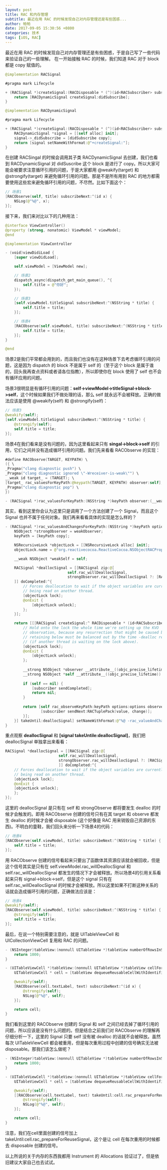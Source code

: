 ```yaml
---
layout: post 
title: RAC 和内存管理
subtitle: 最近在用 RAC 的时候发现自己对内存管理还是有些困惑...
author: 帕帕
date: 2017-09-05 15:30:56 +0800
categories: 技术
tags: [iOS, RAC]
---
```


最近在用 RAC 的时候发现自己对内存管理还是有些困惑，于是自己写了一些代码来验证自己的一些理解。
在一开始接触 RAC 的时候，我们知道 RAC 对于 block 都是 copy 赋值的。

```Swift
@implementation RACSignal

#pragma mark Lifecycle

+ (RACSignal *)createSignal:(RACDisposable * (^)(id<RACSubscriber> subscriber))didSubscribe {
    return [RACDynamicSignal createSignal:didSubscribe];
}
```

```Swift
@implementation RACDynamicSignal

#pragma mark Lifecycle

+ (RACSignal *)createSignal:(RACDisposable * (^)(id<RACSubscriber> subscriber))didSubscribe {
    RACDynamicSignal *signal = [[self alloc] init];
    signal->_didSubscribe = [didSubscribe copy];
    return [signal setNameWithFormat:@"+createSignal:"];
}
```

在创建 RACSingal 的时候会调用其子类 RACDynamicSignal 去创建，我们也看到 RACDynamicSignal 对 didSuscribe 这个 block 是进行了 copy。所以大家可能会被要求注意循环引用的问题，于是大家都用 @weakify(target) 和 @strongify(target) 来避免循环引用的问题。那是不是所有用到 RAC 的地方都需要使用这些宏来避免循环引用的问题，不尽然。比如下面这个：

```Swift
// 场景1
[RACObserve(self, title) subscribeNext:^(id x) {
    NSLog(@"%@", x);
}];
```

接下来，我们来对比以下的几种用法：

```Swift
@interface ViewController()
@property (strong, nonatomic) ViewModel * viewModel;
@end

@implementation ViewController

- (void)viewDidiLoad {
    [super viewDidLoad];

    self.viewModel = [ViewModel new];

    // 场景2
    dispatch_async(dispatch_get_main_queue(), ^{
        self.title = @"你好";
    });

    // 场景3
    [self.viewModel.titleSignal subscribeNext:^(NSString * title) {
        self.title = title;
    }];

    // 场景4
    [RACObserve(self.viewModel, title) subscribeNext:^(NSString * title)     {
        self.title = title;
    }]; 
}

@end
```

场景2是我们平常都会用到的，而且我们也没有在这种场景下去考虑循环引用的问题，这是因为 dispatch 的 block 不是属于 self 的（至于这个 block 是属于谁的，回头我再查点资料或者请各位指教），所以即使你在 block 使用了 self 也不会有循环应用的问题。

场景3很明显是有循环引用的问题：**self->viewModel->titleSignal->block->self**，这个时候如果我们不做处理的话，那么 self 就永远不会被释放。正确的做法应该是使用 @weakify(self) 和 @strongify(self)：

```Swift
// 场景3
@weakify(self);
[self.viewModel.titleSignal subscribeNext:^(NSString * title) {
    @strongify(self);
    self.title = title;
}];
```

场景4在我们看来是没有问题的，因为这里看起来只有 **singal->block->self** 的引用，它们之间并没有造成循环引用的问题。我们先来看看 RACObserve 的实现：

```Swift
#define RACObserve(TARGET, KEYPATH) \
({ \
_Pragma("clang diagnostic push") \
_Pragma("clang diagnostic ignored \"-Wreceiver-is-weak\"") \
__weak id target_ = (TARGET); \
[target_ rac_valuesForKeyPath:@keypath(TARGET, KEYPATH) observer:self]; \
_Pragma("clang diagnostic pop") \
})

- (RACSignal *)rac_valuesForKeyPath:(NSString *)keyPath observer:(__weak NSObject *)observer;
```

其实，看到这里你会认为这里只是调用了一个方法创建了一个 Signal，而且这个 Signal 也并不属于任何对象。我们再来看看具体的实现是怎么样的？

```Swift
- (RACSignal *)rac_valuesAndChangesForKeyPath:(NSString *)keyPath options:(NSKeyValueObservingOptions)options observer:(__weak NSObject *)weakObserver {
    NSObject *strongObserver = weakObserver;
    keyPath = [keyPath copy];

    NSRecursiveLock *objectLock = [[NSRecursiveLock alloc] init];
    objectLock.name = @"org.reactivecocoa.ReactiveCocoa.NSObjectRACPropertySubscribing";

    __weak NSObject *weakSelf = self;

    RACSignal *deallocSignal = [[RACSignal zip:@[
                            self.rac_willDeallocSignal,
                            strongObserver.rac_willDeallocSignal ?: [RACSignal never]
    ]] doCompleted:^{
        // Forces deallocation to wait if the object variables are currently
        // being read on another thread.
        [objectLock lock];
        @onExit {
            [objectLock unlock];
        };
    }];

    return [[[RACSignal createSignal:^ RACDisposable * (id<RACSubscriber> subscriber) {
        // Hold onto the lock the whole time we're setting up the KVO
        // observation, because any resurrection that might be caused by our
        // retaining below must be balanced out by the time -dealloc returns
        // (if another thread is waiting on the lock above).
        [objectLock lock];
        @onExit {
            [objectLock unlock];
        };
    
        __strong NSObject *observer __attribute__((objc_precise_lifetime)) = weakObserver;
        __strong NSObject *self __attribute__((objc_precise_lifetime)) = weakSelf;
    
        if (self == nil) {
            [subscriber sendCompleted];
            return nil;
        }
    
        return [self rac_observeKeyPath:keyPath options:options observer:observer block:^(id value, NSDictionary *change, BOOL causedByDealloc, BOOL affectedOnlyLastComponent) {
                [subscriber sendNext:RACTuplePack(value, change)];
        }];
    }] takeUntil:deallocSignal] setNameWithFormat:@"%@ -rac_valueAndChangesForKeyPath: %@ options: %lu observer: %@", self.rac_description, keyPath, (unsigned long)options, strongObserver.rac_description];
}
```

重点观察 **deallocSignal** 和 **[signal takeUntile:deallocSignal]**，我们把 deallocSignal 单独拿出来看看：

```Swift
RACSignal *deallocSignal = [[RACSignal zip:@[
                        self.rac_willDeallocSignal,
                        strongObserver.rac_willDeallocSignal ?: [RACSignal never]
                        ]] doCompleted:^{
    // Forces deallocation to wait if the object variables are currently
    // being read on another thread.
    [objectLock lock];
    @onExit {
    [objectLock unlock];
    };
}];
```

这里的 deallocSignal 是只有在 self 和 strongObserve 都将要发生 dealloc 的时候才会触发的。即用 RACObserve 创建的信号只有在其 target 和 observe 都发生 dealloc 的时候才会被 disposable (这个好像是 RAC 用来销毁自己资源的东西)。不明白的童鞋，我们回头来分析一下场景4的代码：

```Swift
// 场景4
[RACObserve(self.viewModel, title) subscribeNext:^(NSString * title) {
    self.title = title;
}];
```

用 RACObserve 创建的信号看起来只要出了函数体其资源应该就会被回收，但是这个信号其实是只有在 self.viewModel.rac_willDeallocSignal 和 self.rac_willDeallocSignal 都发生的情况下才会被释放。所以场景4的引用关系看起来只有 signal->block->self，但是这个 signal 只有在 self.rac_willDeallocSignal 的时候才会被释放。所以这里如果不打断这种关系的话就会造成循环引用的问题，正确做法应该是：

```Swift
// 场景4
@weakify(self);
[RACObserve(self.viewModel, title) subscribeNext:^(NSString * title) {
    @strongify(self);
    self.title = title;
}];
```

最后，在说一个特别需要注意的，就是 UITableViewCell 和 UICollectionViewCell 复用和 RAC 的问题。

```Swift
- (NSInteger)tableView:(nonnull UITableView *)tableView numberOfRowsInSection:(NSInteger)section {
    return 1000;
}

- (UITableViewCell *)tableView:(nonnull UITableView *)tableView cellForRowAtIndexPath:(nonnull NSIndexPath *)indexPath {
    UITableViewCell * cell = [tableView dequeueReusableCellWithIdentifier:@"TableViewCell"];

    @weakify(self);
    [RACObserve(cell.textLabel, text) subscribeNext:^(id x) {
        @strongify(self);
        NSLog(@"%@", self);
    }];

    return cell;
}
```

我们看到这里的 RACObserve 创建的 Signal 和 self 之间已经去掉了循环引用的问题，所以应该是没有什么问题的。但是结合之前我们对 RACObserve 的理解再仔细分析一下，这里的 Signal 只要 self 没有被 dealloc 的话就不会被释放。虽然每次 UITableViewCell 都会被重用，但是每次重用过程中创建的信号确实无法被 disposable。那我们该怎么做呢？

```Swift
- (NSInteger)tableView:(nonnull UITableView *)tableView numberOfRowsInSection:(NSInteger)section {
    return 1000;
}

- (UITableViewCell *)tableView:(nonnull UITableView *)tableView cellForRowAtIndexPath:(nonnull NSIndexPath *)indexPath {
    UITableViewCell * cell = [tableView dequeueReusableCellWithIdentifier:@"TableViewCell"];

    @weakify(self);
    [[RACObserve(cell.textLabel, text) takeUntil:cell.rac_prepareForReuseSignal] subscribeNext:^(id x) {
        @strongify(self);
        NSLog(@"%@", self);
    }];

    return cell;
}
```

注意，我们在cell里面创建的信号加上 takeUntil:cell.rac_prepareForReuseSignal，这个是让 cell 在每次重用的时候都去 disposable 创建的信号。

以上所说的关于内存的东西我都用 Instrument 的 Allocations 验证过了，但是依旧建议大家自己也去试试。


